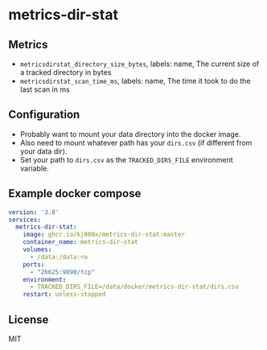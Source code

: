 # metrics-dir-stat

## Metrics

* `metricsdirstat_directory_size_bytes`, labels: name, The current size of a tracked directory in bytes
* `metricsdirstat_scan_time_ms`, labels: name, The time it took to do the last scan in ms

## Configuration

* Probably want to mount your data directory into the docker image.
* Also need to mount whatever path has your `dirs.csv` (if different from your data dir).
* Set your path to `dirs.csv` as the `TRACKED_DIRS_FILE` environment variable.

## Example docker compose

```yaml
version: '3.8'
services:
  metrics-dir-stat:
    image: ghcr.io/kj800x/metrics-dir-stat:master
    container_name: metrics-dir-stat
    volumes:
      - /data:/data:ro
    ports:
      - "26625:9090/tcp"
    environment:
      - TRACKED_DIRS_FILE=/data/docker/metrics-dir-stat/dirs.csv
    restart: unless-stopped
```

## License

MIT

